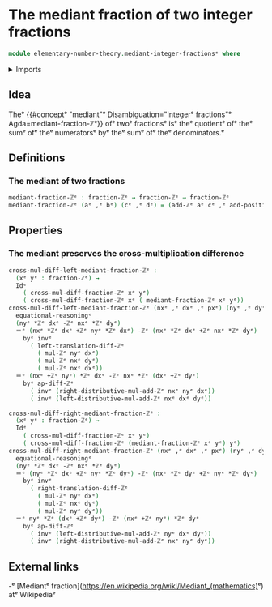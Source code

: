 # The mediant fraction of two integer fractions

```agda
module elementary-number-theory.mediant-integer-fractionsᵉ where
```

<details><summary>Imports</summary>

```agda
open import elementary-number-theory.addition-integersᵉ
open import elementary-number-theory.addition-positive-and-negative-integersᵉ
open import elementary-number-theory.cross-multiplication-difference-integer-fractionsᵉ
open import elementary-number-theory.difference-integersᵉ
open import elementary-number-theory.integer-fractionsᵉ
open import elementary-number-theory.multiplication-integersᵉ

open import foundation.dependent-pair-typesᵉ
open import foundation.identity-typesᵉ
```

</details>

## Idea

Theᵉ
{{#conceptᵉ "mediant"ᵉ Disambiguation="integerᵉ fractions"ᵉ Agda=mediant-fraction-ℤᵉ}}
ofᵉ twoᵉ fractionsᵉ isᵉ theᵉ quotientᵉ ofᵉ theᵉ sumᵉ ofᵉ theᵉ numeratorsᵉ byᵉ theᵉ sumᵉ ofᵉ theᵉ
denominators.ᵉ

## Definitions

### The mediant of two fractions

```agda
mediant-fraction-ℤᵉ : fraction-ℤᵉ → fraction-ℤᵉ → fraction-ℤᵉ
mediant-fraction-ℤᵉ (aᵉ ,ᵉ bᵉ) (cᵉ ,ᵉ dᵉ) = (add-ℤᵉ aᵉ cᵉ ,ᵉ add-positive-ℤᵉ bᵉ dᵉ)
```

## Properties

### The mediant preserves the cross-multiplication difference

```agda
cross-mul-diff-left-mediant-fraction-ℤᵉ :
  (xᵉ yᵉ : fraction-ℤᵉ) →
  Idᵉ
    ( cross-mul-diff-fraction-ℤᵉ xᵉ yᵉ)
    ( cross-mul-diff-fraction-ℤᵉ xᵉ ( mediant-fraction-ℤᵉ xᵉ yᵉ))
cross-mul-diff-left-mediant-fraction-ℤᵉ (nxᵉ ,ᵉ dxᵉ ,ᵉ pxᵉ) (nyᵉ ,ᵉ dyᵉ ,ᵉ pyᵉ) =
  equational-reasoningᵉ
  (nyᵉ *ℤᵉ dxᵉ -ℤᵉ nxᵉ *ℤᵉ dyᵉ)
  ＝ᵉ (nxᵉ *ℤᵉ dxᵉ +ℤᵉ nyᵉ *ℤᵉ dxᵉ) -ℤᵉ (nxᵉ *ℤᵉ dxᵉ +ℤᵉ nxᵉ *ℤᵉ dyᵉ)
    byᵉ invᵉ
      ( left-translation-diff-ℤᵉ
        ( mul-ℤᵉ nyᵉ dxᵉ)
        ( mul-ℤᵉ nxᵉ dyᵉ)
        ( mul-ℤᵉ nxᵉ dxᵉ))
  ＝ᵉ (nxᵉ +ℤᵉ nyᵉ) *ℤᵉ dxᵉ -ℤᵉ nxᵉ *ℤᵉ (dxᵉ +ℤᵉ dyᵉ)
    byᵉ ap-diff-ℤᵉ
      ( invᵉ (right-distributive-mul-add-ℤᵉ nxᵉ nyᵉ dxᵉ))
      ( invᵉ (left-distributive-mul-add-ℤᵉ nxᵉ dxᵉ dyᵉ))

cross-mul-diff-right-mediant-fraction-ℤᵉ :
  (xᵉ yᵉ : fraction-ℤᵉ) →
  Idᵉ
    ( cross-mul-diff-fraction-ℤᵉ xᵉ yᵉ)
    ( cross-mul-diff-fraction-ℤᵉ (mediant-fraction-ℤᵉ xᵉ yᵉ) yᵉ)
cross-mul-diff-right-mediant-fraction-ℤᵉ (nxᵉ ,ᵉ dxᵉ ,ᵉ pxᵉ) (nyᵉ ,ᵉ dyᵉ ,ᵉ pyᵉ) =
  equational-reasoningᵉ
  (nyᵉ *ℤᵉ dxᵉ -ℤᵉ nxᵉ *ℤᵉ dyᵉ)
  ＝ᵉ (nyᵉ *ℤᵉ dxᵉ +ℤᵉ nyᵉ *ℤᵉ dyᵉ) -ℤᵉ (nxᵉ *ℤᵉ dyᵉ +ℤᵉ nyᵉ *ℤᵉ dyᵉ)
    byᵉ invᵉ
      ( right-translation-diff-ℤᵉ
        ( mul-ℤᵉ nyᵉ dxᵉ)
        ( mul-ℤᵉ nxᵉ dyᵉ)
        ( mul-ℤᵉ nyᵉ dyᵉ))
  ＝ᵉ nyᵉ *ℤᵉ (dxᵉ +ℤᵉ dyᵉ) -ℤᵉ (nxᵉ +ℤᵉ nyᵉ) *ℤᵉ dyᵉ
    byᵉ ap-diff-ℤᵉ
      ( invᵉ (left-distributive-mul-add-ℤᵉ nyᵉ dxᵉ dyᵉ))
      ( invᵉ (right-distributive-mul-add-ℤᵉ nxᵉ nyᵉ dyᵉ))
```

## External links

-ᵉ [Mediantᵉ fraction](<https://en.wikipedia.org/wiki/Mediant_(mathematics)>ᵉ) atᵉ
  Wikipediaᵉ